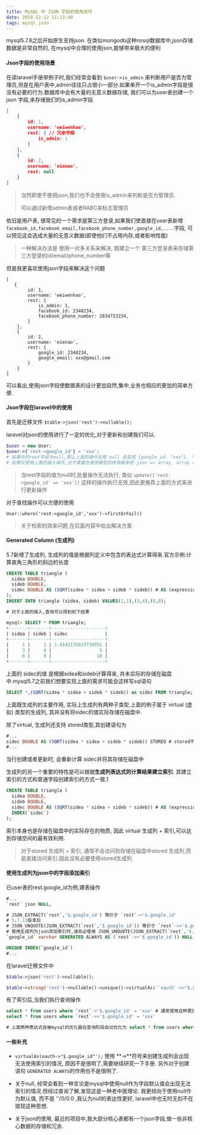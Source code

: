 ```yaml
---
title: MySQL 中 JSON 字段的使用技巧
date: 2018-12-12 11:13:40
tags: mysql json
---
```


mysql5.7.8之后开始原生支持json. 在类似mongodb这种nosql数据库中,json存储数据是非常自然的, 在mysql中合理的使用json,能够带来极大的便利


<!-- more -->


#### Json字段的使用场景

在读laravel手册举例子时,我们经常会看到 `$user->is_admin` 来判断用户是否为管理员,但是在用户表中,admin往往只占很小一部分.如果单开一个is_admin字段是很没有必要的行为.数据库中会有大量的无意义数据存储, 我们可以为user表创建一个 json 字段,来存储我们的is_admin字段

```json
[
    {
        id: 1,
        username: 'weiwenhao',
        rest: { // 冗余字段
            is_admin: 1
        }
    },
    {
        id: 2,
        username: 'eienao',
        rest: null
    }
]
```

> 当然即使不使用json,我们也不会使用is_admin来判断是否为管理员.
>
> 可以通过新增admin表或者RABC来标志管理员



依旧是用户表, 很常见的一个需求是第三方登录,如果我们使直接在user表新增`facebook_id,facebook_email,facebook_phone_number,google_id,....`字段, 可以预见这会造成大量的无意义数据(即使他们不占用内存,或者影响性能)

> 一种解决办法是 使用一对多关系来解决, 既建立一个 第三方登录表来存储第三方登录的id/email/phone_number等

但是我更喜欢使用json字段来解决这个问题

```
[
   {
        id: 1,
        username: 'weiwenhao',
        rest: {
            is_admin: 1,
            facebook_id: 2348234,
            facebook_phone_number: 2834723234,
        }
    },
    {
        id: 2,
        username: 'eienao',
        rest: {
            google_id: 2348234,
            google_email: xxx@gmail.com
        }
    }
]
```

可以看出,使用json字段使数据表的设计更加自然,集中,业务也相应的更加的简单方便.



#### Json字段在laravel中的使用

首先是迁移文件 `$table->json('rest')->nullable();` 

laravel对json的使用进行了一定的优化,对于更新和创建我们可以.

```php
$user = new User;
$user->{'rest->google_id'} = 'xxx'; 
# 如果你的rest字段为null,那么上面的操作会使 null 会变成 {google_id: "xxx"}, 不需要再做 是否为null的判定啦
# 如果仅使用上面的插入操作,也不需要在使用模型的修改器来吧 json => array, array => json啦
```

> 当rest字段的值为null时,批量操作无法执行, 类似  `update(['rest->google_id' => 'xxx'])` 这样的操作执行无效,因此更推荐上面的方式来进行更新操作

对于查找操作可以方便的使用

`User::where('rest->google_id','xxx')->firstOrFail()`

>  关于检索的效率问题,在后面内容中给出解决方案



#### Generated Column (生成列)

5.7新增了生成列, 生成列的值是根据列定义中包含的表达式计算得来.官方示例:计算直角三角形的斜边的长度

```sql
CREATE TABLE triangle (
  sidea DOUBLE,
  sideb DOUBLE,
  sidec DOUBLE AS (SQRT(sidea * sidea + sideb * sideb)) # AS (expression) 为生成列的核心语法
);
INSERT INTO triangle (sidea, sideb) VALUES(1,1),(3,4),(6,8);

# 对于上面的插入,查询可以得到如下结果

mysql> SELECT * FROM triangle;
+-------+-------+--------------------+
| sidea | sideb | sidec              |
+-------+-------+--------------------+
|     1 |     1 | 1.4142135623730951 |
|     3 |     4 |                  5 |
|     6 |     8 |                 10 |
+-------+-------+--------------------+
```

上面的 sidec的值 是根据sidea和sideb计算得来, 并未实际的存储在磁盘中.mysql5.7之前我们想要实现上面的需求可能会这样写sql语句

```sql
SELECT *,(SQRT(sidea * sidea + sideb * sideb)) as sidec FROM triangle;
```

上面既生成列的主要作用, 实际上生成列有两种子类型,上面的例子属于 virtual (虚拟) 类型的生成列, 其并没有将sidec的值实际存储在磁盘中.

除了virtual, 生成列还支持 stored类型,其创建语句为

```sql
#...
sidec DOUBLE AS (SQRT(sidea * sidea + sideb * sideb)) STORED # stored不指定则默认为 virtual
#...
```

当行创建或者更新时, 会重新计算 sidec并将其存储在磁盘中

生成列的另一个重要的特性是可以根据**生成列表达式的计算结果建立索引**. 其建立索引的方式和普通字段创建索引的方式一致.1

```sql
CREATE TABLE triangle (
  sidea DOUBLE,
  sideb DOUBLE,
  sidec DOUBLE AS (SQRT(sidea * sidea + sideb * sideb)) # AS (expression) 为生成列的核心语法
  INDEX(`sidec`)
);
```

索引本身也是存储在磁盘中的实际存在的物质, 因此 virtual 生成列 + 索引,可以达到存储空间的最有效利用. 

> 对于stored 生成列 + 索引, 通常不会访问到存储在磁盘中stored 生成列,而是直接访问索引.因此没有必要使用stored生成列



#### 使用生成列为json中的字段添加索引

已user表的rest.google_id为例,建表操作

```sql
#...
`rest` json NULL,

# JSON_EXTRACT(`rest`,'$.google_id') 等价于 `rest`->'$.google_id'
# 5.7.13版本后 
# JSON_UNQUOTE(JSON_EXTRACT(`rest`,'$.google_id')) 等价于 `rest`->>'$.google_id'
# 使用生成列为json添加索引时,请务必使用 JSON_UNQUOTE(JSON_EXTRACT(`rest`,'$.google_id'))/->>
`google_id` varchar GENERATED ALWAYS AS (`rest`->>'$.google_id')) NULL

UNIQUE INDEX(`google_id`)
#...
```

在laravel迁移文件中

```php
$table->json('rest')->nullable();

$table->string('rest')->nullable()->unique()->virtualAs('`oauth`->>"$.google_id"');
```

有了索引后,当我们执行查询操作

```sql
select * from users where `rest`->'$.google_id' = 'xxx' # 通常使用这种更加简单的形式
select * from users where `rest`->>'$.google_id' = 'xxx'

# 上面两种表达式会被mysql的优化器在查询阶段自动优化为 select * from users where google_id = 'xxx'
```



#### 一些补充

- `virtualAs(oauth->"$.google_id"');` 使用 **->**符号来创建生成列会出现无法使用索引的情况, 原因不是很明了,需要继续研究一下手册. 另外对于创建语句 `GENERATED ALWAYS`的作用也不是很明了.

- 关于null, 经常会看到一种言论是mysql中使用null作为字段默认值会出现无法索引的情况.但经过查询了解,发现这是一种老中医理论. 我更倾向于使用null作为默认值, 而不是 ''/0/0.0 ,我认为null的表达性更好, laravel中也无时无刻不在提现这种思想.
- 关于json的使用, 最近的项目中,我大部分核心表都有一个json字段,做一些非核心数据的存储和冗余. 

